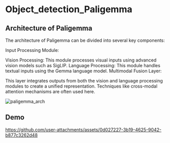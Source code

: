 # Object_detection_Paligemma


## Architecture of Paligemma
The architecture of Paligemma can be divided into several key components:

Input Processing Module:

Vision Processing: This module processes visual inputs using advanced vision models such as SigLIP.
Language Processing: This module handles textual inputs using the Gemma language model.
Multimodal Fusion Layer:

This layer integrates outputs from both the vision and language processing modules to create a unified representation. Techniques like cross-modal attention mechanisms are often used here.

![paligemma_arch](https://github.com/user-attachments/assets/92aa079e-7f0b-4791-b195-065ac6e9e236)



## Demo

https://github.com/user-attachments/assets/0d027227-3b19-4625-9042-b877c3262d48

